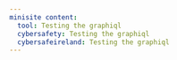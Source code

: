 ```yaml
---
minisite content:
  tool: Testing the graphiql
  cybersafety: Testing the graphiql
  cybersafeireland: Testing the graphiql
---
```

